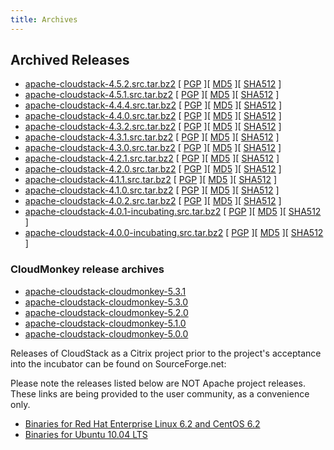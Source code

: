 ```yaml
---
title: Archives
---
```


<h2 id="indicators">Archived Releases</h2>

* [apache-cloudstack-4.5.2.src.tar.bz2](http://archive.apache.org/dist/cloudstack/releases/4.5.2/apache-cloudstack-4.5.2-src.tar.bz2) [ [PGP](http://archive.apache.org/dist/cloudstack/releases/4.5.2/apache-cloudstack-4.5.2-src.tar.bz2.asc) ][ [MD5](http://archive.apache.org/dist/cloudstack/releases/4.5.2/apache-cloudstack-4.5.2-src.tar.bz2.md5) ][ [SHA512](http://archive.apache.org/dist/cloudstack/releases/4.5.2/apache-cloudstack-4.5.2-src.tar.bz2.sha) ]
* [apache-cloudstack-4.5.1.src.tar.bz2](http://archive.apache.org/dist/cloudstack/releases/4.5.1/apache-cloudstack-4.5.1-src.tar.bz2) [ [PGP](http://archive.apache.org/dist/cloudstack/releases/4.5.1/apache-cloudstack-4.5.1-src.tar.bz2.asc) ][ [MD5](http://archive.apache.org/dist/cloudstack/releases/4.5.1/apache-cloudstack-4.5.1-src.tar.bz2.md5) ][ [SHA512](http://archive.apache.org/dist/cloudstack/releases/4.5.1/apache-cloudstack-4.5.1-src.tar.bz2.sha) ]
* [apache-cloudstack-4.4.4.src.tar.bz2](http://archive.apache.org/dist/cloudstack/releases/4.4.4/apache-cloudstack-4.4.4-src.tar.bz2) [ [PGP](http://archive.apache.org/dist/cloudstack/releases/4.4.4/apache-cloudstack-4.4.4-src.tar.bz2.asc) ][ [MD5](http://archive.apache.org/dist/cloudstack/releases/4.4.4/apache-cloudstack-4.4.4-src.tar.bz2.md5) ][ [SHA512](http://archive.apache.org/dist/cloudstack/releases/4.4.4/apache-cloudstack-4.4.4-src.tar.bz2.sha) ]
* [apache-cloudstack-4.4.0.src.tar.bz2](http://archive.apache.org/dist/cloudstack/releases/4.4.0/apache-cloudstack-4.4.0-src.tar.bz2) [ [PGP](http://archive.apache.org/dist/cloudstack/releases/4.4.0/apache-cloudstack-4.4.0-src.tar.bz2.asc) ][ [MD5](http://archive.apache.org/dist/cloudstack/releases/4.4.0/apache-cloudstack-4.4.0-src.tar.bz2.md5) ][ [SHA512](http://archive.apache.org/dist/cloudstack/releases/4.4.0/apache-cloudstack-4.4.0-src.tar.bz2.sha) ]
* [apache-cloudstack-4.3.2.src.tar.bz2](http://archive.apache.org/dist/cloudstack/releases/4.3.2/apache-cloudstack-4.3.2-src.tar.bz2) [ [PGP](http://archive.apache.org/dist/cloudstack/releases/4.3.2/apache-cloudstack-4.3.2-src.tar.bz2.asc) ][ [MD5](http://archive.apache.org/dist/cloudstack/releases/4.3.2/apache-cloudstack-4.3.2-src.tar.bz2.md5) ][ [SHA512](http://archive.apache.org/dist/cloudstack/releases/4.3.2/apache-cloudstack-4.3.2-src.tar.bz2.sha) ]
* [apache-cloudstack-4.3.1.src.tar.bz2](http://archive.apache.org/dist/cloudstack/releases/4.3.1/apache-cloudstack-4.3.1-src.tar.bz2) [ [PGP](http://archive.apache.org/dist/cloudstack/releases/4.3.1/apache-cloudstack-4.3.1-src.tar.bz2.asc) ][ [MD5](http://archive.apache.org/dist/cloudstack/releases/4.3.1/apache-cloudstack-4.3.1-src.tar.bz2.md5) ][ [SHA512](http://archive.apache.org/dist/cloudstack/releases/4.3.1/apache-cloudstack-4.3.1-src.tar.bz2.sha) ]
* [apache-cloudstack-4.3.0.src.tar.bz2](http://archive.apache.org/dist/cloudstack/releases/4.3.0/apache-cloudstack-4.3.0-src.tar.bz2) [ [PGP](http://archive.apache.org/dist/cloudstack/releases/4.3.0/apache-cloudstack-4.3.0-src.tar.bz2.asc) ][ [MD5](http://archive.apache.org/dist/cloudstack/releases/4.3.0/apache-cloudstack-4.3.0-src.tar.bz2.md5) ][ [SHA512](http://archive.apache.org/dist/cloudstack/releases/4.3.0/apache-cloudstack-4.3.0-src.tar.bz2.sha) ]
* [apache-cloudstack-4.2.1.src.tar.bz2](http://archive.apache.org/dist/cloudstack/releases/4.2.1/apache-cloudstack-4.2.1-src.tar.bz2) [ [PGP](http://archive.apache.org/dist/cloudstack/releases/4.2.1/apache-cloudstack-4.2.1-src.tar.bz2.asc) ][ [MD5](http://archive.apache.org/dist/cloudstack/releases/4.2.1/apache-cloudstack-4.2.1-src.tar.bz2.md5) ][ [SHA512](http://archive.apache.org/dist/cloudstack/releases/4.2.1/apache-cloudstack-4.2.1-src.tar.bz2.sha) ]
* [apache-cloudstack-4.2.0.src.tar.bz2](http://archive.apache.org/dist/cloudstack/releases/4.2.0/apache-cloudstack-4.2.0-src.tar.bz2) [ [PGP](http://archive.apache.org/dist/cloudstack/releases/4.2.0/apache-cloudstack-4.2.0-src.tar.bz2.asc) ][ [MD5](http://archive.apache.org/dist/cloudstack/releases/4.2.0/apache-cloudstack-4.2.0-src.tar.bz2.md5) ][ [SHA512](http://archive.apache.org/dist/cloudstack/releases/4.2.0/apache-cloudstack-4.2.0-src.tar.bz2.sha) ]
* [apache-cloudstack-4.1.1.src.tar.bz2](http://archive.apache.org/dist/cloudstack/releases/4.1.1/apache-cloudstack-4.1.1-src.tar.bz2) [ [PGP](http://archive.apache.org/dist/cloudstack/releases/4.1.1/apache-cloudstack-4.1.1-src.tar.bz2.asc) ][ [MD5](http://archive.apache.org/dist/cloudstack/releases/4.1.1/apache-cloudstack-4.1.1-src.tar.bz2.md5) ][ [SHA512](http://archive.apache.org/dist/cloudstack/releases/4.1.1/apache-cloudstack-4.1.1-src.tar.bz2.sha) ]
* [apache-cloudstack-4.1.0.src.tar.bz2](http://archive.apache.org/dist/cloudstack/releases/4.1.0/apache-cloudstack-4.1.0-src.tar.bz2) [ [PGP](http://archive.apache.org/dist/cloudstack/releases/4.1.0/apache-cloudstack-4.1.0-src.tar.bz2.asc) ][ [MD5](http://archive.apache.org/dist/cloudstack/releases/4.1.0/apache-cloudstack-4.1.0-src.tar.bz2.md5) ][ [SHA512](http://archive.apache.org/dist/cloudstack/releases/4.1.0/apache-cloudstack-4.1.0-src.tar.bz2.sha) ]
* [apache-cloudstack-4.0.2.src.tar.bz2](http://archive.apache.org/dist/cloudstack/releases/4.0.2/apache-cloudstack-4.0.2-src.tar.bz2) [ [PGP](http://archive.apache.org/dist/cloudstack/releases/4.0.2/apache-cloudstack-4.0.2-src.tar.bz2.asc) ][ [MD5](http://archive.apache.org/dist/cloudstack/releases/4.0.2/apache-cloudstack-4.0.2-src.tar.bz2.md5) ][ [SHA512](http://archive.apache.org/dist/cloudstack/releases/4.0.2/apache-cloudstack-4.0.2-src.tar.bz2.sha) ]
* [apache-cloudstack-4.0.1-incubating.src.tar.bz2](http://archive.apache.org/dist/incubator/cloudstack/releases/4.0.1-incubating/apache-cloudstack-4.0.1-incubating-src.tar.bz2) [ [PGP](http://archive.apache.org/dist/incubator/cloudstack/releases/4.0.1-incubating/apache-cloudstack-4.0.1-incubating-src.tar.bz2.asc) ][ [MD5](http://archive.apache.org/dist/incubator/cloudstack/releases/4.0.1-incubating/apache-cloudstack-4.0.1-incubating-src.tar.bz2.md5) ][ [SHA512](http://archive.apache.org/dist/incubator/cloudstack/releases/4.0.1-incubating/apache-cloudstack-4.0.1-incubating-src.tar.bz2.sha) ]
* [apache-cloudstack-4.0.0-incubating.src.tar.bz2](http://archive.apache.org/dist/incubator/cloudstack/releases/4.0.0-incubating/apache-cloudstack-4.0.0-incubating-src.tar.bz2) [ [PGP](http://archive.apache.org/dist/incubator/cloudstack/releases/4.0.0-incubating/apache-cloudstack-4.0.0-incubating-src.tar.bz2.asc) ][ [MD5](http://archive.apache.org/dist/incubator/cloudstack/releases/4.0.0-incubating/apache-cloudstack-4.0.0-incubating-src.tar.bz2.md5) ][ [SHA512](http://archive.apache.org/dist/incubator/cloudstack/releases/4.0.0-incubating/apache-cloudstack-4.0.0-incubating-src.tar.bz2.sha) ]

<h3>CloudMonkey release archives</h3>

* [apache-cloudstack-cloudmonkey-5.3.1](http://archive.apache.org/dist/cloudstack/releases/cloudmonkey-5.3.1/)
* [apache-cloudstack-cloudmonkey-5.3.0](http://archive.apache.org/dist/cloudstack/releases/cloudmonkey-5.3.0/)
* [apache-cloudstack-cloudmonkey-5.2.0](http://archive.apache.org/dist/cloudstack/releases/cloudmonkey-5.2.0/)
* [apache-cloudstack-cloudmonkey-5.1.0](http://archive.apache.org/dist/cloudstack/releases/cloudmonkey-5.1.0/)
* [apache-cloudstack-cloudmonkey-5.0.0](http://archive.apache.org/dist/cloudstack/releases/cloudmonkey-5.0.0/)

Releases of CloudStack as a Citrix project prior to the project's acceptance into the incubator can be found on SourceForge.net:

Please note the releases listed below are NOT Apache project releases.  These links are being provided to the user community, as a convenience only.

- [Binaries for Red Hat Enterprise Linux 6.2 and CentOS 6.2](http://sourceforge.net/projects/cloudstack/files/CloudStack%20Acton/3.0.2/CloudStack-oss-3.0.2-1-rhel6.2.tar.gz/download)
- [Binaries for Ubuntu 10.04 LTS](http://sourceforge.net/projects/cloudstack/files/CloudStack%20Acton/3.0.2/CloudStack-oss-3.0.2-1-ubuntu10.04.tar.gz/download)
